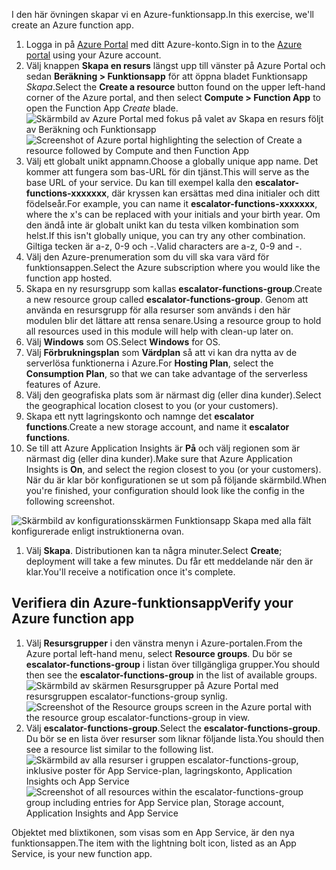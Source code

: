 <span data-ttu-id="856d1-101">I den här övningen skapar vi en Azure-funktionsapp.</span><span class="sxs-lookup"><span data-stu-id="856d1-101">In this exercise, we'll create an Azure function app.</span></span>

1. <span data-ttu-id="856d1-102">Logga in på [Azure Portal](https://portal.azure.com?azure-portal=true) med ditt Azure-konto.</span><span class="sxs-lookup"><span data-stu-id="856d1-102">Sign in to the [Azure portal](https://portal.azure.com?azure-portal=true) using your Azure account.</span></span>
1. <span data-ttu-id="856d1-103">Välj knappen **Skapa en resurs** längst upp till vänster på Azure Portal och sedan **Beräkning > Funktionsapp** för att öppna bladet Funktionsapp *Skapa*.</span><span class="sxs-lookup"><span data-stu-id="856d1-103">Select the **Create a resource** button found on the upper left-hand corner of the Azure portal, and then select **Compute > Function App** to open the Function App *Create* blade.</span></span>
  <span data-ttu-id="856d1-104">![Skärmbild av Azure Portal med fokus på valet av *Skapa en resurs* följt av *Beräkning* och *Funktionsapp*](../images/4-create-function-app-blade.png)</span><span class="sxs-lookup"><span data-stu-id="856d1-104">![Screenshot of Azure portal highlighting the selection of *Create a resource* followed by *Compute* and then *Function App*](../images/4-create-function-app-blade.png)</span></span>
1. <span data-ttu-id="856d1-105">Välj ett globalt unikt appnamn.</span><span class="sxs-lookup"><span data-stu-id="856d1-105">Choose a globally unique app name.</span></span> <span data-ttu-id="856d1-106">Det kommer att fungera som bas-URL för din tjänst.</span><span class="sxs-lookup"><span data-stu-id="856d1-106">This will serve as the base URL of your service.</span></span> <span data-ttu-id="856d1-107">Du kan till exempel kalla den **escalator-functions-xxxxxxx**, där kryssen kan ersättas med dina initialer och ditt födelseår.</span><span class="sxs-lookup"><span data-stu-id="856d1-107">For example, you can name it **escalator-functions-xxxxxxx**, where the x's can be replaced with your initials and your birth year.</span></span> <span data-ttu-id="856d1-108">Om den ändå inte är globalt unikt kan du testa vilken kombination som helst.</span><span class="sxs-lookup"><span data-stu-id="856d1-108">If this isn't globally unique, you can try any other combination.</span></span> <span data-ttu-id="856d1-109">Giltiga tecken är a-z, 0-9 och -.</span><span class="sxs-lookup"><span data-stu-id="856d1-109">Valid characters are a-z, 0-9 and -.</span></span>
1. <span data-ttu-id="856d1-110">Välj den Azure-prenumeration som du vill ska vara värd för funktionsappen.</span><span class="sxs-lookup"><span data-stu-id="856d1-110">Select the Azure subscription where you would like the function app hosted.</span></span>
1. <span data-ttu-id="856d1-111">Skapa en ny resursgrupp som kallas **escalator-functions-group**.</span><span class="sxs-lookup"><span data-stu-id="856d1-111">Create a new resource group called **escalator-functions-group**.</span></span> <span data-ttu-id="856d1-112">Genom att använda en resursgrupp för alla resurser som används i den här modulen blir det lättare att rensa senare.</span><span class="sxs-lookup"><span data-stu-id="856d1-112">Using a resource group to hold all resources used in this module will help with clean-up later on.</span></span>
1. <span data-ttu-id="856d1-113">Välj **Windows** som OS.</span><span class="sxs-lookup"><span data-stu-id="856d1-113">Select **Windows** for OS.</span></span>
1. <span data-ttu-id="856d1-114">Välj **Förbrukningsplan** som **Värdplan** så att vi kan dra nytta av de serverlösa funktionerna i Azure.</span><span class="sxs-lookup"><span data-stu-id="856d1-114">For **Hosting Plan**, select the **Consumption Plan**, so that we can take advantage of the serverless features of Azure.</span></span>
1. <span data-ttu-id="856d1-115">Välj den geografiska plats som är närmast dig (eller dina kunder).</span><span class="sxs-lookup"><span data-stu-id="856d1-115">Select the geographical location closest to you (or your customers).</span></span>
1. <span data-ttu-id="856d1-116">Skapa ett nytt lagringskonto och namnge det **escalator functions**.</span><span class="sxs-lookup"><span data-stu-id="856d1-116">Create a new storage account, and name it **escalator functions**.</span></span>
1. <span data-ttu-id="856d1-117">Se till att Azure Application Insights är **På** och välj regionen som är närmast dig (eller dina kunder).</span><span class="sxs-lookup"><span data-stu-id="856d1-117">Make sure that Azure Application Insights is **On**, and select the region closest to you (or your customers).</span></span>
<span data-ttu-id="856d1-118">När du är klar bör konfigurationen se ut som på följande skärmbild.</span><span class="sxs-lookup"><span data-stu-id="856d1-118">When you're finished, your configuration should look like the config in the following screenshot.</span></span>

  ![Skärmbild av konfigurationsskärmen Funktionsapp *Skapa* med alla fält konfigurerade enligt instruktionerna ovan.](../images/4-create-function-app-settings.png)

1. <span data-ttu-id="856d1-120">Välj **Skapa**. Distributionen kan ta några minuter.</span><span class="sxs-lookup"><span data-stu-id="856d1-120">Select **Create**; deployment will take a few minutes.</span></span> <span data-ttu-id="856d1-121">Du får ett meddelande när den är klar.</span><span class="sxs-lookup"><span data-stu-id="856d1-121">You'll receive a notification once it's complete.</span></span>

## <a name="verify-your-azure-function-app"></a><span data-ttu-id="856d1-122">Verifiera din Azure-funktionsapp</span><span class="sxs-lookup"><span data-stu-id="856d1-122">Verify your Azure function app</span></span>

1. <span data-ttu-id="856d1-123">Välj **Resursgrupper** i den vänstra menyn i Azure-portalen.</span><span class="sxs-lookup"><span data-stu-id="856d1-123">From the Azure portal left-hand menu, select **Resource groups**.</span></span> <span data-ttu-id="856d1-124">Du bör se **escalator-functions-group** i listan över tillgängliga grupper.</span><span class="sxs-lookup"><span data-stu-id="856d1-124">You should then see the **escalator-functions-group** in the list of available groups.</span></span>
  <span data-ttu-id="856d1-125">![Skärmbild av skärmen Resursgrupper på Azure Portal med resursgruppen **escalator-functions-group** synlig.](../images/4-resource-group.png)</span><span class="sxs-lookup"><span data-stu-id="856d1-125">![Screenshot of the Resource groups screen in the Azure portal with the resource group **escalator-functions-group** in view.](../images/4-resource-group.png)</span></span>
1. <span data-ttu-id="856d1-126">Välj **escalator-functions-group**.</span><span class="sxs-lookup"><span data-stu-id="856d1-126">Select the **escalator-functions-group**.</span></span> <span data-ttu-id="856d1-127">Du bör se en lista över resurser som liknar följande lista.</span><span class="sxs-lookup"><span data-stu-id="856d1-127">You should then see a resource list similar to the following list.</span></span>
  <span data-ttu-id="856d1-128">![Skärmbild av alla resurser i gruppen **escalator-functions-group**, inklusive poster för App Service-plan, lagringskonto, Application Insights och App Service](../images/4-resource-list.png)</span><span class="sxs-lookup"><span data-stu-id="856d1-128">![Screenshot of all resources within the **escalator-functions-group** group including entries for App Service plan, Storage account, Application Insights and App Service](../images/4-resource-list.png)</span></span>

<span data-ttu-id="856d1-129">Objektet med blixtikonen, som visas som en App Service, är den nya funktionsappen.</span><span class="sxs-lookup"><span data-stu-id="856d1-129">The item with the lightning bolt icon, listed as an App Service, is your new function app.</span></span> 
